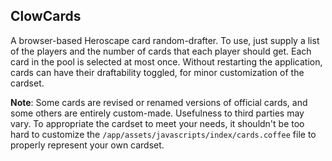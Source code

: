 ## ClowCards

A browser-based Heroscape card random-drafter.  To use, just supply a list of the players and the number of cards that each player should get.  Each card in the pool is selected at most once.  Without restarting the application, cards can have their draftability toggled, for minor customization of the cardset.

__Note__: Some cards are revised or renamed versions of official cards, and some others are entirely custom-made.  Usefulness to third parties may vary.  To appropriate the cardset to meet your needs, it shouldn't be too hard to customize the `/app/assets/javascripts/index/cards.coffee` file to properly represent your own cardset.
